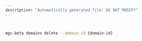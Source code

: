 ```yaml
---
description: "Automatically generated file. DO NOT MODIFY"
---
```


```bash


mgc-beta domains delete --domain-id {domain-id}

```